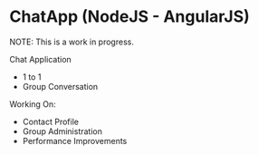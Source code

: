 # ChatApp (NodeJS - AngularJS)

NOTE: This is a work in progress.

Chat Application 
* 1 to 1
* Group Conversation


Working On:
- Contact Profile
- Group Administration
- Performance Improvements
